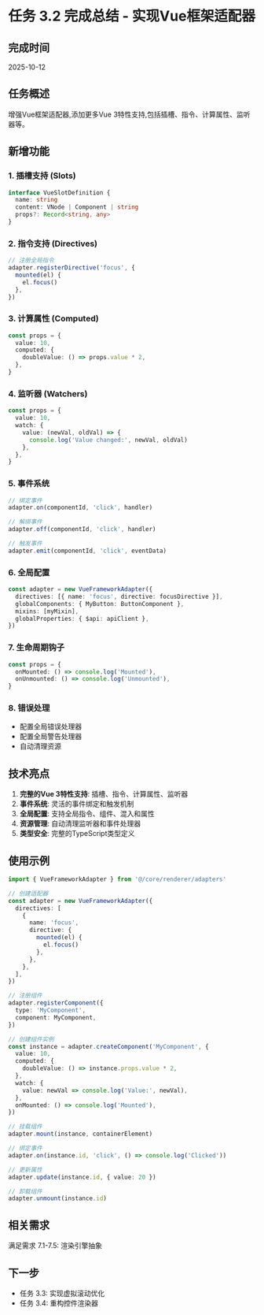 # 任务 3.2 完成总结 - 实现Vue框架适配器

## 完成时间

2025-10-12

## 任务概述

增强Vue框架适配器,添加更多Vue 3特性支持,包括插槽、指令、计算属性、监听器等。

## 新增功能

### 1. 插槽支持 (Slots)

```typescript
interface VueSlotDefinition {
  name: string
  content: VNode | Component | string
  props?: Record<string, any>
}
```

### 2. 指令支持 (Directives)

```typescript
// 注册全局指令
adapter.registerDirective('focus', {
  mounted(el) {
    el.focus()
  },
})
```

### 3. 计算属性 (Computed)

```typescript
const props = {
  value: 10,
  computed: {
    doubleValue: () => props.value * 2,
  },
}
```

### 4. 监听器 (Watchers)

```typescript
const props = {
  value: 10,
  watch: {
    value: (newVal, oldVal) => {
      console.log('Value changed:', newVal, oldVal)
    },
  },
}
```

### 5. 事件系统

```typescript
// 绑定事件
adapter.on(componentId, 'click', handler)

// 解绑事件
adapter.off(componentId, 'click', handler)

// 触发事件
adapter.emit(componentId, 'click', eventData)
```

### 6. 全局配置

```typescript
const adapter = new VueFrameworkAdapter({
  directives: [{ name: 'focus', directive: focusDirective }],
  globalComponents: { MyButton: ButtonComponent },
  mixins: [myMixin],
  globalProperties: { $api: apiClient },
})
```

### 7. 生命周期钩子

```typescript
const props = {
  onMounted: () => console.log('Mounted'),
  onUnmounted: () => console.log('Unmounted'),
}
```

### 8. 错误处理

- 配置全局错误处理器
- 配置全局警告处理器
- 自动清理资源

## 技术亮点

1. **完整的Vue 3特性支持**: 插槽、指令、计算属性、监听器
2. **事件系统**: 灵活的事件绑定和触发机制
3. **全局配置**: 支持全局指令、组件、混入和属性
4. **资源管理**: 自动清理监听器和事件处理器
5. **类型安全**: 完整的TypeScript类型定义

## 使用示例

```typescript
import { VueFrameworkAdapter } from '@/core/renderer/adapters'

// 创建适配器
const adapter = new VueFrameworkAdapter({
  directives: [
    {
      name: 'focus',
      directive: {
        mounted(el) {
          el.focus()
        },
      },
    },
  ],
})

// 注册组件
adapter.registerComponent({
  type: 'MyComponent',
  component: MyComponent,
})

// 创建组件实例
const instance = adapter.createComponent('MyComponent', {
  value: 10,
  computed: {
    doubleValue: () => instance.props.value * 2,
  },
  watch: {
    value: newVal => console.log('Value:', newVal),
  },
  onMounted: () => console.log('Mounted'),
})

// 挂载组件
adapter.mount(instance, containerElement)

// 绑定事件
adapter.on(instance.id, 'click', () => console.log('Clicked'))

// 更新属性
adapter.update(instance.id, { value: 20 })

// 卸载组件
adapter.unmount(instance.id)
```

## 相关需求

满足需求 7.1-7.5: 渲染引擎抽象

## 下一步

- 任务 3.3: 实现虚拟滚动优化
- 任务 3.4: 重构控件渲染器
